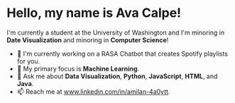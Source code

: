 # Hello, my name is Ava Calpe!
I'm currently a student at the University of Washington and I'm minoring in **Date Visualization** and 
minoring in **Computer Science**!

- 🔭 I'm currently working on a RASA Chatbot that creates Spotify playlists for you.
- 🌱 My primary focus is **Machine Learning**.
- 💬 Ask me about **Data Visualization**, **Python**, **JavaScript**, **HTML**, and **Java**.
- 📫 Reach me at www.linkedin.com/in/amilan-4a0ytt.
